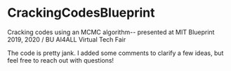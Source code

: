 # CrackingCodesBlueprint
Cracking codes using an MCMC algorithm-- presented at MIT Blueprint 2019, 2020 / BU AI4ALL Virtual Tech Fair

The code is pretty jank. I added some comments to clarify a few ideas, but feel free to reach out with questions!
